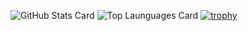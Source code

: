 ![GitHub Stats Card](https://github-readme-stats.vercel.app/api?username=wizlite)
![Top Launguages Card](https://github-readme-stats.vercel.app/api/top-langs/?username=wizlite)
[![trophy](https://github-profile-trophy.vercel.app/?username=ryo-ma)](https://github.com/ryo-ma/github-profile-trophy)
